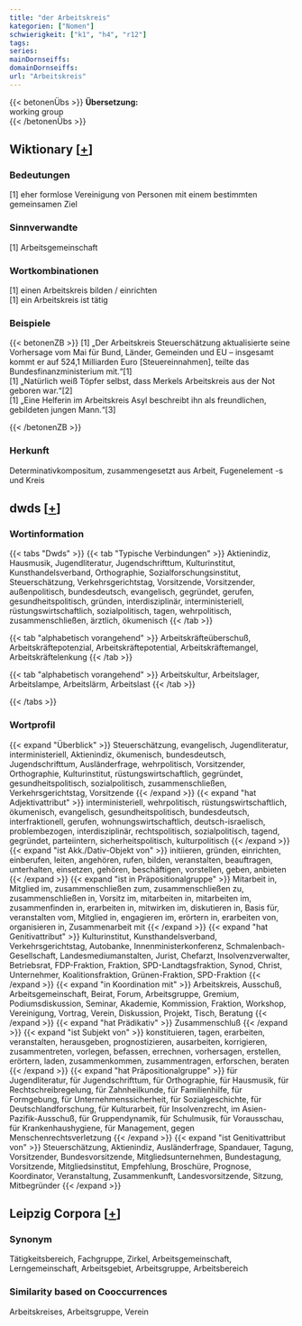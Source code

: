 ```yaml
---
title: "der Arbeitskreis"
kategorien: ["Nomen"]
schwierigkeit: ["k1", "h4", "r12"]
tags:
series:
mainDornseiffs:
domainDornseiffs:
url: "Arbeitskreis"
---
```


{{< betonenÜbs >}}
**Übersetzung:**  
working group  
{{< /betonenÜbs >}}

## Wiktionary [[+](https://de.wiktionary.org/wiki/Arbeitskreis)]

### Bedeutungen
[1] eher formlose Vereinigung von Personen mit einem bestimmten gemeinsamen Ziel  

### Sinnverwandte
[1] Arbeitsgemeinschaft  

### Wortkombinationen
[1] einen Arbeitskreis bilden / einrichten  
[1] ein Arbeitskreis ist tätig  

### Beispiele
{{< betonenZB >}}
[1] „Der Arbeitskreis Steuerschätzung aktualisierte seine Vorhersage vom Mai für Bund, Länder, Gemeinden und EU – insgesamt kommt er auf 524,1 Milliarden Euro [Steuereinnahmen], teilte das Bundesfinanzministerium mit.“[1]  
[1] „Natürlich weiß Töpfer selbst, dass Merkels Arbeitskreis aus der Not geboren war.“[2]  
[1] „Eine Helferin im Arbeitskreis Asyl beschreibt ihn als freundlichen, gebildeten jungen Mann.“[3]  

{{< /betonenZB >}}
### Herkunft
Determinativkompositum, zusammengesetzt aus Arbeit, Fugenelement -s und Kreis  



## dwds [[+](https://www.dwds.de/wb/Arbeitskreis)]

### Wortinformation
{{< tabs "Dwds" >}}
{{< tab "Typische Verbindungen" >}}
Aktienindiz, Hausmusik, Jugendliteratur, Jugendschrifttum, Kulturinstitut, Kunsthandelsverband, Orthographie, Sozialforschungsinstitut, Steuerschätzung, Verkehrsgerichtstag, Vorsitzende, Vorsitzender, außenpolitisch, bundesdeutsch, evangelisch, gegründet, gerufen, gesundheitspolitisch, gründen, interdisziplinär, interministeriell, rüstungswirtschaftlich, sozialpolitisch, tagen, wehrpolitisch, zusammenschließen, ärztlich, ökumenisch
{{< /tab >}}

{{< tab "alphabetisch vorangehend" >}}
Arbeitskräfteüberschuß, Arbeitskräftepotenzial, Arbeitskräftepotential, Arbeitskräftemangel, Arbeitskräftelenkung
{{< /tab >}}

{{< tab "alphabetisch vorangehend" >}}
Arbeitskultur, Arbeitslager, Arbeitslampe, Arbeitslärm, Arbeitslast
{{< /tab >}}

{{< /tabs >}}

### Wortprofil
{{< expand "Überblick" >}} Steuerschätzung, evangelisch, Jugendliteratur, interministeriell, Aktienindiz, ökumenisch, bundesdeutsch, Jugendschrifttum, Ausländerfrage, wehrpolitisch, Vorsitzender, Orthographie, Kulturinstitut, rüstungswirtschaftlich, gegründet, gesundheitspolitisch, sozialpolitisch, zusammenschließen, Verkehrsgerichtstag, Vorsitzende {{< /expand >}}
{{< expand "hat Adjektivattribut" >}} interministeriell, wehrpolitisch, rüstungswirtschaftlich, ökumenisch, evangelisch, gesundheitspolitisch, bundesdeutsch, interfraktionell, gerufen, wohnungswirtschaftlich, deutsch-israelisch, problembezogen, interdisziplinär, rechtspolitisch, sozialpolitisch, tagend, gegründet, parteiintern, sicherheitspolitisch, kulturpolitisch {{< /expand >}}
{{< expand "ist Akk./Dativ-Objekt von" >}} initiieren, gründen, einrichten, einberufen, leiten, angehören, rufen, bilden, veranstalten, beauftragen, unterhalten, einsetzen, gehören, beschäftigen, vorstellen, geben, anbieten {{< /expand >}}
{{< expand "ist in Präpositionalgruppe" >}} Mitarbeit in, Mitglied im, zusammenschließen zum, zusammenschließen zu, zusammenschließen in, Vorsitz im, mitarbeiten in, mitarbeiten im, zusammenfinden in, erarbeiten in, mitwirken im, diskutieren in, Basis für, veranstalten vom, Mitglied in, engagieren im, erörtern in, erarbeiten von, organisieren in, Zusammenarbeit mit {{< /expand >}}
{{< expand "hat Genitivattribut" >}} Kulturinstitut, Kunsthandelsverband, Verkehrsgerichtstag, Autobanke, Innenministerkonferenz, Schmalenbach-Gesellschaft, Landesmediumanstalten, Jurist, Chefarzt, Insolvenzverwalter, Betriebsrat, FDP-Fraktion, Fraktion, SPD-Landtagsfraktion, Synod, Christ, Unternehmer, Koalitionsfraktion, Grünen-Fraktion, SPD-Fraktion {{< /expand >}}
{{< expand "in Koordination mit" >}} Arbeitskreis, Ausschuß, Arbeitsgemeinschaft, Beirat, Forum, Arbeitsgruppe, Gremium, Podiumsdiskussion, Seminar, Akademie, Kommission, Fraktion, Workshop, Vereinigung, Vortrag, Verein, Diskussion, Projekt, Tisch, Beratung {{< /expand >}}
{{< expand "hat Prädikativ" >}} Zusammenschluß {{< /expand >}}
{{< expand "ist Subjekt von" >}} konstituieren, tagen, erarbeiten, veranstalten, herausgeben, prognostizieren, ausarbeiten, korrigieren, zusammentreten, vorlegen, befassen, errechnen, vorhersagen, erstellen, erörtern, laden, zusammenkommen, zusammentragen, erforschen, beraten {{< /expand >}}
{{< expand "hat Präpositionalgruppe" >}} für Jugendliteratur, für Jugendschrifttum, für Orthographie, für Hausmusik, für Rechtschreibregelung, für Zahnheilkunde, für Familienhilfe, für Formgebung, für Unternehmenssicherheit, für Sozialgeschichte, für Deutschlandforschung, für Kulturarbeit, für Insolvenzrecht, im Asien-Pazifik-Ausschuß, für Gruppendynamik, für Schulmusik, für Vorausschau, für Krankenhaushygiene, für Management, gegen Menschenrechtsverletzung {{< /expand >}}
{{< expand "ist Genitivattribut von" >}} Steuerschätzung, Aktienindiz, Ausländerfrage, Spandauer, Tagung, Vorsitzender, Bundesvorsitzende, Mitgliedsunternehmen, Bundestagung, Vorsitzende, Mitgliedsinstitut, Empfehlung, Broschüre, Prognose, Koordinator, Veranstaltung, Zusammenkunft, Landesvorsitzende, Sitzung, Mitbegründer {{< /expand >}}

## Leipzig Corpora [[+](https://corpora.uni-leipzig.de/en/res?word=Arbeitskreis&corpusId=deu_newscrawl-public_2018)]


### Synonym
Tätigkeitsbereich, Fachgruppe, Zirkel, Arbeitsgemeinschaft, Lerngemeinschaft, Arbeitsgebiet, Arbeitsgruppe, Arbeitsbereich


### Similarity based on Cooccurrences
Arbeitskreises, Arbeitsgruppe, Verein

